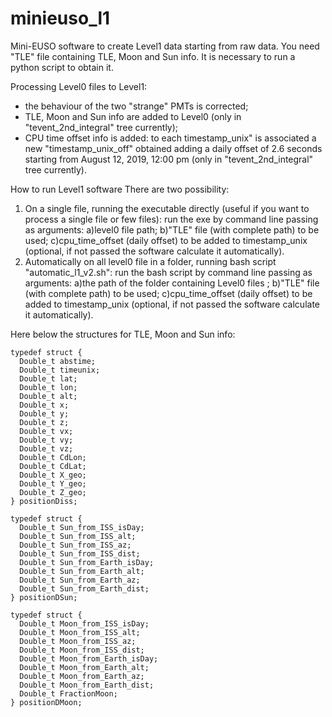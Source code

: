 # minieuso_l1
Mini-EUSO software to create Level1 data starting from raw data. 
You need "TLE" file containing TLE, Moon and Sun info. It is necessary to run a python script to obtain it. 

Processing Level0 files to Level1:
- the behaviour of the two "strange" PMTs is corrected;
- TLE, Moon and Sun info are added to Level0 (only in "tevent_2nd_integral" tree currently);
- CPU time offset info is added: to each timestamp_unix" is associated a new "timestamp_unix_off" obtained adding a daily offset of 2.6 seconds starting from August 12, 2019, 12:00 pm (only in "tevent_2nd_integral" tree currently).

How to run Level1 software
There are two possibility:
1) On a single file, running the executable directly (useful if you want to process a single file or few files):
run the exe by command line passing as arguments: a)level0 file path; b)"TLE" file (with complete path) to be used; c)cpu_time_offset (daily offset) to be added to timestamp_unix (optional, if not passed the software calculate it automatically). 
2) Automatically on all level0 file in a folder, running bash script "automatic_l1_v2.sh":
run the bash script by command line passing as arguments: a)the path of the folder containing Level0 files ; b)"TLE" file (with complete path) to be used; c)cpu_time_offset (daily offset) to be added to timestamp_unix (optional, if not passed the software calculate it automatically). 

Here below the structures for TLE, Moon and Sun info:

    
    typedef struct {
      Double_t abstime;
      Double_t timeunix;
      Double_t lat;
      Double_t lon;
      Double_t alt;
      Double_t x;
      Double_t y;
      Double_t z;
      Double_t vx;
      Double_t vy;
      Double_t vz;
      Double_t CdLon;
      Double_t CdLat;
      Double_t X_geo;				
      Double_t Y_geo;				
      Double_t Z_geo;							
    } positionDiss;
    
    typedef struct {			
      Double_t Sun_from_ISS_isDay;		
      Double_t Sun_from_ISS_alt;		
      Double_t Sun_from_ISS_az;		
      Double_t Sun_from_ISS_dist;		
      Double_t Sun_from_Earth_isDay;		
      Double_t Sun_from_Earth_alt;		
      Double_t Sun_from_Earth_az;		
      Double_t Sun_from_Earth_dist;
    } positionDSun;
    
    typedef struct {		
      Double_t Moon_from_ISS_isDay;		
      Double_t Moon_from_ISS_alt;		
      Double_t Moon_from_ISS_az;		
      Double_t Moon_from_ISS_dist;       	
      Double_t Moon_from_Earth_isDay;		
      Double_t Moon_from_Earth_alt;		
      Double_t Moon_from_Earth_az;		
      Double_t Moon_from_Earth_dist;
      Double_t FractionMoon;
    } positionDMoon;
    
    
    
   
